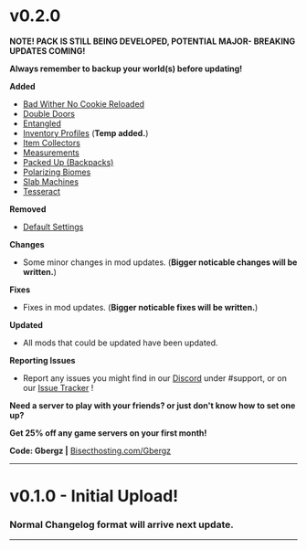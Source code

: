 <h1>v0.2.0</h1>

**NOTE! PACK IS STILL BEING DEVELOPED, POTENTIAL MAJOR- BREAKING UPDATES COMING!**

**Always remember to backup your world(s) before updating!**


**Added**
- [Bad Wither No Cookie Reloaded](https://www.curseforge.com/minecraft/mc-mods/bad-wither-no-cookie-reloaded)
- [Double Doors](https://www.curseforge.com/minecraft/mc-mods/double-doors)
- [Entangled](https://www.curseforge.com/minecraft/mc-mods/entangled)
- [Inventory Profiles](https://www.curseforge.com/minecraft/mc-mods/inventory-profiles-next) (**Temp added.**)
- [Item Collectors](https://www.curseforge.com/minecraft/mc-mods/item-collectors)
- [Measurements](https://www.curseforge.com/minecraft/mc-mods/measurements)
- [Packed Up (Backpacks)](https://www.curseforge.com/minecraft/mc-mods/packed-up-backpacks)
- [Polarizing Biomes](https://www.curseforge.com/minecraft/mc-mods/polarizing-biomes)
- [Slab Machines](https://www.curseforge.com/minecraft/mc-mods/slab-machines)
- [Tesseract](https://www.curseforge.com/minecraft/mc-mods/tesseract)


**Removed**
- [Default Settings](https://www.curseforge.com/minecraft/mc-mods/defaultsettings)


**Changes**
- Some minor changes in mod updates. (**Bigger noticable changes will be written.**)


**Fixes**
- Fixes in mod updates. (**Bigger noticable fixes will be written.**)


**Updated**
- All mods that could be updated have been updated.


**Reporting Issues**
- Report any issues you might find in our [Discord](https://discord.io/TeamTNP) under #support, or on our [Issue Tracker](https://github.com/The-Nexus-Project/Limitless-4/issues) !



**Need a server to play with your friends? or just don't know how to set one up?**

**Get 25% off any game servers on your first month!**

**Code: Gbergz |** [Bisecthosting.com/Gbergz](https://bisecthosting.com/gbergz)

---------------

<h1>v0.1.0 - Initial Upload!</h1>

### Normal Changelog format will arrive next update.

---------------
